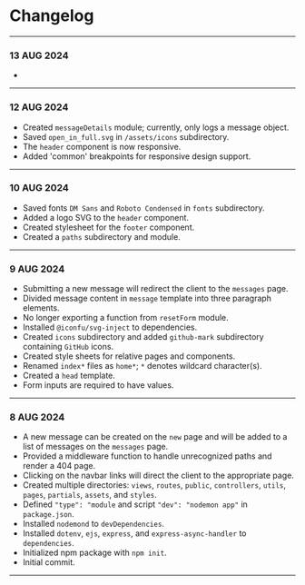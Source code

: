 # Changelog
---
### 13 AUG 2024
- 
---
### 12 AUG 2024
- Created `messageDetails` module; currently, only logs a message object.
- Saved `open_in_full.svg` in `/assets/icons` subdirectory. 
- The `header` component is now responsive.
- Added 'common' breakpoints for responsive design support.
---
### 10 AUG 2024
- Saved fonts `DM Sans` and `Roboto Condensed` in `fonts` subdirectory.
- Added a logo SVG to the `header` component.
- Created stylesheet for the `footer` component.
- Created a `paths` subdirectory and module.
---
### 9 AUG 2024
- Submitting a new message will redirect the client to the `messages` page.
- Divided message content in `message` template into three paragraph elements.
- No longer exporting a function from `resetForm` module.
- Installed `@iconfu/svg-inject` to dependencies.
- Created `icons` subdirectory and added `github-mark` subdirectory containing `GitHub` icons.
- Created style sheets for relative pages and components.
- Renamed `index*` files as `home*`; `*` denotes wildcard character(s).
- Created a `head` template.
- Form inputs are required to have values.
---
### 8 AUG 2024
- A new message can be created on the `new` page and will be added to a list of messages on the `messages` page.
- Provided a middleware function to handle unrecognized paths and render a 404 page.
- Clicking on the navbar links will direct the client to the appropriate page.
- Created multiple directories: `views`, `routes`, `public`, `controllers`, `utils`, `pages`, `partials`, `assets`, and `styles`.
- Defined `"type": "module` and script `"dev": "nodemon app"` in `package.json`.
- Installed `nodemond` to `devDependencies`.
- Installed `dotenv`, `ejs`, `express`, and `express-async-handler` to `dependencies`.
- Initialized npm package with `npm init`.
- Initial commit.
---
